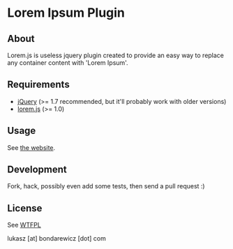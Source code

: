 # Lorem Ipsum Plugin

## About
Lorem.js is useless jquery plugin created to provide an easy way to replace any container 
content with 'Lorem Ipsum'.

## Requirements
- [jQuery](http://jquery.com/) (>= 1.7 recommended, but it'll probably work with older versions)
- [lorem.js](http://lorem.io/) (>= 1.0)

## Usage

See [the website](http://lorem.io/).

## Development

Fork, hack, possibly even add some tests, then send a pull request :)


## License
See [WTFPL](http://sam.zoy.org/wtfpl/COPYING)

lukasz [at] bondarewicz [dot] com